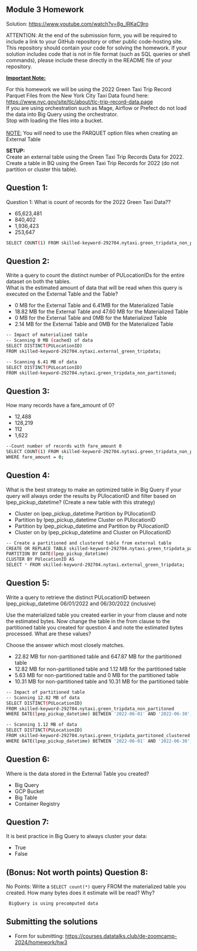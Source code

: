 ## Module 3 Homework

Solution: https://www.youtube.com/watch?v=8g_lRKaC9ro

ATTENTION: At the end of the submission form, you will be required to include a link to your GitHub repository or other public code-hosting site. This repository should contain your code for solving the homework. If your solution includes code that is not in file format (such as SQL queries or shell commands), please include these directly in the README file of your repository.

<b><u>Important Note:</b></u> <p> For this homework we will be using the 2022 Green Taxi Trip Record Parquet Files from the New York
City Taxi Data found here: </br> https://www.nyc.gov/site/tlc/about/tlc-trip-record-data.page </br>
If you are using orchestration such as Mage, Airflow or Prefect do not load the data into Big Query using the orchestrator.</br> 
Stop with loading the files into a bucket. </br></br>
<u>NOTE:</u> You will need to use the PARQUET option files when creating an External Table</br>

<b>SETUP:</b></br>
Create an external table using the Green Taxi Trip Records Data for 2022. </br>
Create a table in BQ using the Green Taxi Trip Records for 2022 (do not partition or cluster this table). </br>
</p>

## Question 1:
Question 1: What is count of records for the 2022 Green Taxi Data??
- 65,623,481
- 840,402
- 1,936,423
- 253,647

```bash
SELECT COUNT(1) FROM skilled-keyword-292704.nytaxi.green_tripdata_non_partitoned;
```

## Question 2:
Write a query to count the distinct number of PULocationIDs for the entire dataset on both the tables.</br> 
What is the estimated amount of data that will be read when this query is executed on the External Table and the Table?

- 0 MB for the External Table and 6.41MB for the Materialized Table
- 18.82 MB for the External Table and 47.60 MB for the Materialized Table
- 0 MB for the External Table and 0MB for the Materialized Table
- 2.14 MB for the External Table and 0MB for the Materialized Table

```bash
-- Impact of materialized table
-- Scanning 0 MB (cached) of data
SELECT DISTINCT(PULocationID)
FROM skilled-keyword-292704.nytaxi.external_green_tripdata;

-- Scanning 6.41 MB of data
SELECT DISTINCT(PULocationID)
FROM skilled-keyword-292704.nytaxi.green_tripdata_non_partitoned;
```

## Question 3:
How many records have a fare_amount of 0?
- 12,488
- 128,219
- 112
- 1,622

```bash
--Count number of records with fare_amount 0
SELECT COUNT(1) FROM skilled-keyword-292704.nytaxi.green_tripdata_non_partitoned
WHERE fare_amount = 0;
```

## Question 4:
What is the best strategy to make an optimized table in Big Query if your query will always order the results by PUlocationID and filter based on lpep_pickup_datetime? (Create a new table with this strategy)
- Cluster on lpep_pickup_datetime Partition by PUlocationID
- Partition by lpep_pickup_datetime  Cluster on PUlocationID
- Partition by lpep_pickup_datetime and Partition by PUlocationID
- Cluster on by lpep_pickup_datetime and Cluster on PUlocationID

```bash
-- Create a partitioned and clustered table from external table
CREATE OR REPLACE TABLE skilled-keyword-292704.nytaxi.green_tripdata_partitoned_clustered
PARTITION BY DATE(lpep_pickup_datetime)
CLUSTER BY PUlocationID AS
SELECT * FROM skilled-keyword-292704.nytaxi.external_green_tripdata;
```

## Question 5:
Write a query to retrieve the distinct PULocationID between lpep_pickup_datetime
06/01/2022 and 06/30/2022 (inclusive)</br>

Use the materialized table you created earlier in your from clause and note the estimated bytes. Now change the table in the from clause to the partitioned table you created for question 4 and note the estimated bytes processed. What are these values? </br>

Choose the answer which most closely matches.</br> 

- 22.82 MB for non-partitioned table and 647.87 MB for the partitioned table
- 12.82 MB for non-partitioned table and 1.12 MB for the partitioned table
- 5.63 MB for non-partitioned table and 0 MB for the partitioned table
- 10.31 MB for non-partitioned table and 10.31 MB for the partitioned table

```bash
-- Impact of partitioned table
-- Scanning 12.82 MB of data
SELECT DISTINCT(PULocationID)
FROM skilled-keyword-292704.nytaxi.green_tripdata_non_partitoned
WHERE DATE(lpep_pickup_datetime) BETWEEN '2022-06-01' AND '2022-06-30';

-- Scanning 1.12 MB of data
SELECT DISTINCT(PULocationID)
FROM skilled-keyword-292704.nytaxi.green_tripdata_partitoned_clustered
WHERE DATE(lpep_pickup_datetime) BETWEEN '2022-06-01' AND '2022-06-30';
```

## Question 6: 
Where is the data stored in the External Table you created?

- Big Query
- GCP Bucket
- Big Table
- Container Registry


## Question 7:
It is best practice in Big Query to always cluster your data:
- True
- False


## (Bonus: Not worth points) Question 8:
No Points: Write a `SELECT count(*)` query FROM the materialized table you created. How many bytes does it estimate will be read? Why?

```bash
 BigQuery is using precomputed data
 ```

## Submitting the solutions

* Form for submitting: https://courses.datatalks.club/de-zoomcamp-2024/homework/hw3


